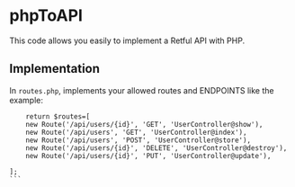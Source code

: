 # phpToAPI

This code allows you easily to implement a Retful API with PHP.

## Implementation

In `routes.php`, implements your allowed routes and ENDPOINTS like the example:
````
    return $routes=[
    new Route('/api/users/{id}', 'GET', 'UserController@show'),
    new Route('/api/users', 'GET', 'UserController@index'),
    new Route('/api/users', 'POST', 'UserController@store'),
    new Route('/api/users/{id}', 'DELETE', 'UserController@destroy'),
    new Route('/api/users/{id}', 'PUT', 'UserController@update'),

];
```